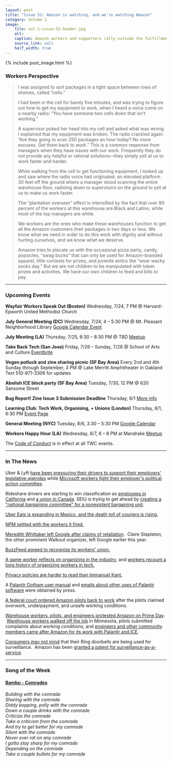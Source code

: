 ```yaml
---
layout: post
title: "Issue 51: Amazon is watching, and we're watching Amazon"
category: Volume 1
image:
    file: vol-1-issue-51-header.jpg
    alt:
    caption: Amazon workers and supporters rally outside the fulfillment center in Shakopee on Prime Day
    source_link: null
    half_width: true
---
```


<!-- Content imported from: https://us11.campaign-archive.com/?e=dbff030191&u=194e57c175176cfd13007a197&id=94b31e365f -->

<!--excerpt-->

{% include post_image.html %}

###  Workers Perspective

> I was assigned to sort packages in a tight space between rows of shelves, called “cells.”
>
> I had been in the cell for barely five minutes, and was trying to figure out how to get my equipment to work, when I heard a voice come on a nearby radio: “You have someone two cells down that isn’t working.”
>
> A supervisor poked her head into my cell and asked what was wrong. I explained that my equipment was broken. The radio crackled again: “Are they going to scan 250 packages an hour today? No more excuses. Get them back to work.” This is a common response from managers when they have issues with our work. Frequently they do not provide any helpful or rational solutions—they simply yell at us to work faster and harder.
>
> While walking from the cell to get functioning equipment, I looked up and saw where the radio voice had originated: an elevated platform 30 feet off the ground where a manager stood scanning the entire warehouse floor, radioing down to supervisors on the ground to yell at us to make us work faster.
>
> The “plantation overseer” effect is intensified by the fact that over 90 percent of the workers at this warehouse are Black and Latino, while most of the top managers are white.
>
> We workers are the ones who make these warehouses function to get all the Amazon customers their packages in two days or less. We know what we need in order to do this work with dignity and without hurting ourselves, and we know what we deserve.
>
> Amazon tries to placate us with the occasional pizza party, candy, popsicles, “swag bucks” that can only be used for Amazon-branded apparel, little contests for prizes, and juvenile antics like “wear wacky socks day.” But we are not children to be manipulated with token prizes and activities. We have our own children to feed and bills to pay.

***

###  Upcoming Events

**Wayfair Workers Speak Out (Boston)**
Wednesday, 7/24, 7 PM @ Harvard-Epworth United Methodist Church

**July General Meeting (DC)**
Wednesday, 7/24, 4 – 5:30 PM @ Mt. Pleasant Neighborhood Library
[Google Calendar Event](https://www.google.com/calendar/event?eid=Nmo1aXJybmdsbWd2ZzNzaHBvZDIyZ2s3NnQgYzRrMzVscGt2YW1wMmZuMm1yMXA1YzBzMzRAZw&ctz=America/New_York)

**July Meeting (LA)**
Thursday, 7/25, 6:30 – 8:30 PM @ TBD
[Meetup](https://www.meetup.com/Tech-Workers-Coalition-LA/events/262926446/)

**Take Back Tech (San Jose)**
Friday, 7/26 – Sunday, 7/28 @ School of Arts and Culture
[Eventbrite](https://www.eventbrite.com/e/take-back-tech-tickets-62359088713)

**Vegan potluck and zine sharing picnic (SF Bay Area)**
Every 2nd and 4th Sunday through September, 3 PM @ Lake Merritt Amphitheater in Oakland
Text 510-871-3306 for updates

**Abolish ICE block party (SF Bay Area)**
Tuesday, 7/30, 12 PM @ 620 Sansome Street

**Bug Report! Zine Issue 3 Submission Deadline**
Thursday, 8/1
[More info](https://bugreportzine.noblogs.org/post/2019/07/14/submit-to-issue-3-on-call-to-action/)

**Learning Club: Tech Work, Organising, + Unions (London)**
Thursday, 8/1, 6:30 PM
[Event Page](https://attending.io/events/tech-work-organising-unions)

**General Meeting (NYC)**
Tuesday, 8/6, 3:30 – 5:30 PM
[Google Calendar](https://www.google.com/calendar/event?eid=N2Z0Ymlrb21qdG1kdm1sa2VhNDc5cm1kNXQgdGVjaHdvcmtlcnNjb2FsaXRpb25ueWNAbQ)

**Workers Happy Hour (LA)**
Wednesday, 8/7, 6 – 8 PM at Mandrake
[Meetup](https://www.meetup.com/Tech-Workers-Coalition-LA/events/nxbqxqyzlbkb/)

The [Code of Conduct](https://techworkerscoalition.org/community-guide.html) is in effect at all TWC events.

***

###  In The News

Uber & Lyft [have been pressuring their drivers to support their employers' legislative agendas](https://missionlocal.org/2019/06/uber-and-lyft-lobby-drivers-to-oppose-state-bill-through-in-app-messages/) while [Microsoft workers fight their employer's political action committee](https://onezero.medium.com/a-group-of-microsoft-employees-is-fighting-the-companys-political-action-committee-7dae732290e3).

Rideshare drivers are starting to win classification as [employees in California](https://gizmodo.com/workers-rack-up-another-victory-as-california-preps-to-1836259133) and [a union in Canada](https://www.globenewswire.com/news-release/2019/06/24/1873334/0/en/Toronto-Uber-drivers-join-the-union-UFCW-Canada-MEDIA-CONFERENCE-ALERT.html). SEIU is trying to get ahead by [creating a "national bargaining committee" for a nonexistent bargaining unit](https://twitter.com/veenadubal/status/1145406767930544128).

[Uber Eats is expanding in Mexico, and the death toll of couriers is rising.](https://www.theverge.com/2019/7/3/20679004/uber-eats-mexico-delivery-courier-death-injury-insurance-expansion)

[NPM settled with the workers it fired.](https://www.theregister.co.uk/2019/07/02/npm_abandons_settlement_talks/)

[Meredith Whittaker left Google after claims of retaliation](https://www.theverge.com/2019/7/16/20695964/google-protest-leader-meredith-whittaker-leaves-company).  Claire Stapleton, the other prominent Walkout organizer, left Google earlier this year.

[BuzzFeed agreed to recognize its workers' union.](https://www.bloomberg.com/news/articles/2019-07-19/buzzfeed-reaches-deal-to-recognize-union-after-months-of-talks)

[A game worker reflects on organizing in the industry](https://seattleiww.org/2019/06/25/game-industry-campaign-postmortem/), and [workers recount a long history of organizing workers in tech.](https://magazine.scienceforthepeople.org/vol22-1/lessons-from-the-long-sixties-for-organizing-in-tech-today/)

[Privacy policies are harder to read than Immanuel Kant.](https://www.nytimes.com/interactive/2019/06/12/opinion/facebook-google-privacy-policies.html)

A [Palantir Gotham user manual](https://www.vice.com/en_us/article/9kx4z8/revealed-this-is-palantirs-top-secret-user-manual-for-cops) and [emails about other uses of Palantir software](https://www.wnyc.org/story/palantir-directly-powers-ice-workplace-raids-emails-show/) were obtained by press.

[A federal court ordered Amazon pilots back to work](https://www.businessinsider.com/amazon-air-work-slowdown-federal-court-ruling-union-contract-dispute-2019-7) after the pilots claimed overwork, underpayment, and unsafe working conditions.

[Warehouse workers, pilots, and engineers protested Amazon on Prime Day](https://www.cbsnews.com/news/amazon-prime-day-2019-protests-by-warehouse-workers-pilots-and-software-engineers/).  [Warehouse workers walked off the job](https://www.theverge.com/2019/7/16/20696154/amazon-prime-day-2019-strike-warehouse-workers-inhumane-conditions-the-rate-productivity) in Minnesota, pilots submitted complaints about working conditions, and [engineers and other community members came after Amazon for its work with Palantir and ICE](https://www.businessinsider.com/amazon-employees-letter-protest-palantir-ice-camps-2019-7).

[Consumers may not mind](https://www.theatlantic.com/technology/archive/2019/06/police-offer-amazon-ring-free-exchange-access/592243/) that their Ring doorbells are being used for surveillance.  Amazon has been [granted a patent for surveillance-as-a-service](https://qz.com/1648875/amazon-receives-us-patent-for-surveillance-as-a-service/).

***

### Song of the Week

#### [Bambu - Comrades](https://www.youtube.com/watch?v=H2VDED--fi8&feature=youtu.be)

_Building with the comrade_  
_Sharing with the comrade_  
_Diddy bopping, polly with the comrade_  
_Down a couple drinks with the comrade_  
_Criticize the comrade_  
_Take a criticism from the comrade_  
_And try to get better for my comrade_  
_Silent with the comrade_  
_Never ever rat on any comrade_  
_I gotta stay sharp for my comrade_  
_Depending on the comrade_  
_Take a couple bullets for my comrade_  
